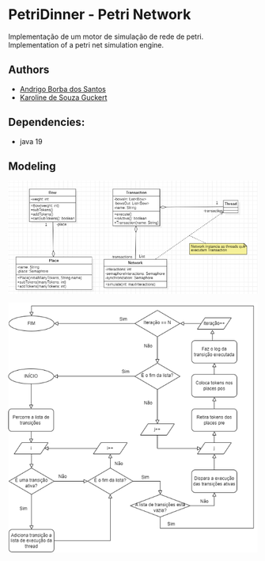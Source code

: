 # PetriDinner - Petri Network

Implementação de um motor de simulação de rede de petri. \
Implementation of a petri net simulation engine.

## Authors

- [Andrigo Borba dos Santos](https://github.com/andrigoBS)
- [Karoline de Souza Guckert](https://github.com/karolineguckert)

## Dependencies:

- java 19

## Modeling

![classmodel](./assets/classmodel.png)

![imp](./assets/imp.png)
